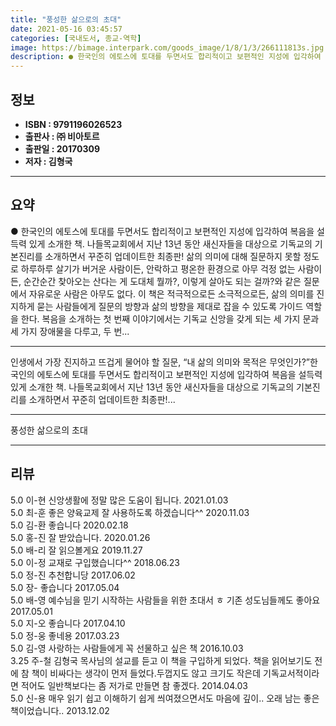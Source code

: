 ```yaml
---
title: "풍성한 삶으로의 초대"
date: 2021-05-16 03:45:57
categories: [국내도서, 종교-역학]
image: https://bimage.interpark.com/goods_image/1/8/1/3/266111813s.jpg
description: ● 한국인의 에토스에 토대를 두면서도 합리적이고 보편적인 지성에 입각하여 복음을 설득력 있게 소개한 책. 나들목교회에서 지난 13년 동안 새신자들을 대상으로 기독교의 기본진리를 소개하면서 꾸준히 업데이트한 최종판! 삶의 의미에 대해 질문하지 못할 정도로 하루하루 살기가 버거운 사람이든
---
```


## **정보**

- **ISBN : 9791196026523**
- **출판사 : ㈜ 비아토르**
- **출판일 : 20170309**
- **저자 : 김형국**

------



## **요약**

●  한국인의 에토스에 토대를 두면서도 합리적이고 보편적인 지성에 입각하여 복음을 설득력 있게 소개한 책. 나들목교회에서 지난 13년 동안 새신자들을 대상으로 기독교의 기본진리를 소개하면서 꾸준히 업데이트한 최종판! 삶의 의미에 대해 질문하지 못할 정도로 하루하루 살기가 버거운 사람이든, 안락하고 평온한 환경으로 아무 걱정 없는 사람이든, 순간순간 찾아오는 산다는 게 도대체 뭘까?, 이렇게 살아도 되는 걸까?와 같은 질문에서 자유로운 사람은 아무도 없다. 이 책은 적극적으로든 소극적으로든, 삶의 의미를 진지하게 묻는 사람들에게 질문의 방향과 삶의 방향을 제대로 잡을 수 있도록 가이드 역할을 한다. 복음을 소개하는 첫 번째 이야기에서는 기독교 신앙을 갖게 되는 세 가지 문과 세 가지 장애물을 다루고, 두 번...

------

인생에서 가장 진지하고 뜨겁게 물어야 할 질문, “내 삶의 의미와 목적은 무엇인가?”한국인의 에토스에 토대를 두면서도 합리적이고 보편적인 지성에 입각하여 복음을 설득력 있게 소개한 책. 나들목교회에서 지난 13년 동안 새신자들을 대상으로 기독교의 기본진리를 소개하면서 꾸준히 업데이트한 최종판!... 

------


풍성한 삶으로의 초대 

------


## **리뷰** 

5.0 이-현 신앙생활에 정말 많은 도움이 됩니다. 2021.01.03 <br/>5.0 최-훈 좋은 양육교제 잘 사용하도록 하겠습니다^^ 2020.11.03 <br/>5.0 김-환 좋습니다 2020.02.18 <br/>5.0 홍-진 잘 받았습니다. 2020.01.26 <br/>5.0 배-리 잘 읽으볼게요 2019.11.27 <br/>5.0 이-정 교재로 구입했습니다^^ 2018.06.23 <br/>5.0 정-진 추천합니당 2017.06.02 <br/>5.0 장- 좋습니다 2017.05.04 <br/>5.0 배-영 예수님을 믿기 시작하는 사람들을 위한 초대서 ㅎ 기존 성도님들께도 좋아요 2017.05.01 <br/>5.0 지-오 좋습니다 2017.04.10 <br/>5.0 정-웅 좋네용 2017.03.23 <br/>5.0 김-영 사랑하는 사람들에게 꼭 선물하고 싶은 책 2016.10.03 <br/>3.25 주-철 김형국 목사님의 설교를 듣고 이 책을 구입하게 되었다. 책을 읽어보기도 전에 참 책이 비싸다는 생각이 먼저 들었다.두껍지도 않고 크기도 작은데 기독교서적이라면 적어도 일반책보다는 좀 저가로 만들면 참 좋겠다. 2014.04.03 <br/>5.0 신-용 매우 읽기 쉽고 이해하기 쉽게 씌여졌으면서도 마음에 깊이.. 오래 남는 좋은 책이었습니다.. 2013.12.02 <br/>